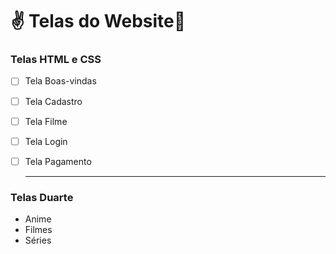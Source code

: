 # :v: ​Telas ​d​o​ ​W​ebsite:vulcan_salute:
### Telas HTML e CSS ###

- [ ] Tela Boas-vindas

- [ ] Tela Cadastro

- [ ] Tela Filme

- [ ] Tela Login

- [ ] Tela Pagamento

  -------------------------------------------------

### Telas Duarte ###

- Anime
- Filmes
- Séries

  